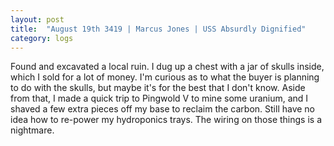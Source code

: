 ```yaml
---
layout: post
title:  "August 19th 3419 | Marcus Jones | USS Absurdly Dignified"
category: logs
---
```


<p>Found and excavated a local ruin. I dug up a chest with a jar of skulls inside, which I sold for a lot of money. I'm curious as to what the buyer is planning to do with the skulls, but maybe it's for the best that I don't know. Aside from that, I made a quick trip to Pingwold V to mine some uranium, and I shaved a few extra pieces off my base to reclaim the carbon. Still have no idea how to re-power my hydroponics trays. The wiring on those things is a nightmare.</p>

<!--more-->



